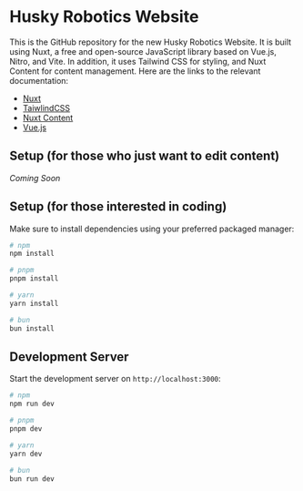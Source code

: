 # Husky Robotics Website

This is the GitHub repository for the new Husky Robotics Website. It is built using Nuxt, a free and
 open-source JavaScript library based on Vue.js, Nitro, and Vite. In addition, it uses Tailwind CSS for
styling, and Nuxt Content for content management. Here are the links to the relevant documentation:

- [Nuxt](https://nuxt.com/docs/)
- [TaiwlindCSS](https://tailwindcss.com/docs)
- [Nuxt Content](https://content.nuxt.com/docs/)
- [Vue.js](https://vuejs.org/guide/) 

## Setup (for those who just want to edit content)

_Coming Soon_

## Setup (for those interested in coding)

Make sure to install dependencies using your preferred packaged manager:

```bash
# npm
npm install

# pnpm
pnpm install

# yarn
yarn install

# bun
bun install
```

## Development Server

Start the development server on `http://localhost:3000`:

```bash
# npm
npm run dev

# pnpm
pnpm dev

# yarn
yarn dev

# bun
bun run dev
```
